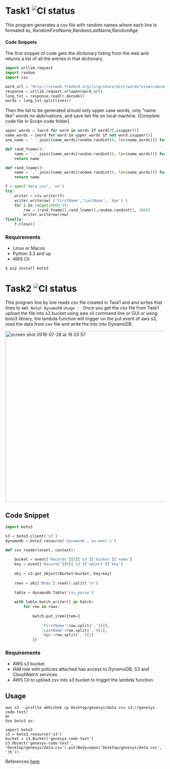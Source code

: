 # Task1 ![CI status](https://img.shields.io/badge/build-passing-brightgreen.svg)

This program generates a csv file with random names where each line is formated as,
RandomFirstName,RandomLastName,RandomAge
#### Code Snippets
The first snippet of code gets the dictionary listing from the web and returns a list of all the entries in that dictionary.
```python
import urllib.request
import random
import csv

word_url = "http://svnweb.freebsd.org/csrg/share/dict/words?view=co&content-type=text/plain"
response = urllib.request.urlopen(word_url)
long_txt = response.read().decode()
words = long_txt.splitlines()
```
Then the list to be generated should only upper case words, only "name like" words no abbrivations, and save teh file on local machine. [Complete code file in Script-code folder]

```python
upper_words = [word for word in words if word[0].isupper()]
name_words = [word for word in upper_words if not word.isupper()]
one_name = ' '.join([name_words[random.randint(0, len(name_words))] for i in range(1)])

def rand_fname():
    name = ','.join([name_words[random.randint(0, len(name_words))] for i in range(1)])    
    return name

def rand_lname():
    name = ','.join([name_words[random.randint(0, len(name_words))] for i in range(1)])    
    return name

f = open("data.csv", 'wt')
try:
    writer = csv.writer(f)
    writer.writerow( ('FirstName','LastName', 'Age') )
    for i in range(10000-3):
        row = (rand_fname(),rand_lname(),random.randint(1, 100))
        writer.writerow(row)
finally:
    f.close()
```


### Requirements
* Linux or Macos
* Python 3.3 and up
* AWS Cli

`$ pip install boto3`

# Task2 ![CI status](https://img.shields.io/badge/build-passing-brightgreen.svg)

This program line by line reads csv file created in Task1 and and writes that lines to `AWS NoSql DynamoDB`
`Usage : ` Once you get the csv file from Task1 upload the file into s3 bucket using aws cli command line or GUI or using boto3 library, the lambda function will trigger on the put event of aws s3, read the data from csv file and write the into into DynamoDB.

<img width="538" alt="screen shot 2018-07-28 at 18 03 57" src="https://user-images.githubusercontent.com/9308669/43358872-9f7bae74-9290-11e8-8e50-bd6197403f53.png" align="middle">

## Code Snippet

```python
import boto3

s3 = boto3.client('s3')
dynamodb = boto3.resource('dynamodb','eu-west-1')

def csv_reader(event, context):
    
    bucket = event['Records'][0]['s3']['bucket']['name']
    key = event['Records'][0]['s3']['object']['key']
    
    obj = s3.get_object(Bucket=bucket, Key=key)
    
    rows = obj['Body'].read().split('\n')
    
    table = dynamodb.Table('csv_parse')
    
    with table.batch_writer() as batch:
        for row in rows:
            
            batch.put_item(Item={
                
                'FirstName':row.split(',')[0],
                'LastName':row.split(',')[1],
                'Age':row.split(',')[2]
            })
```
### Requirements
* AWS s3 bucket
* IAM role with policies attached has access to DynamoDB, S3 and CloudWatch services 
* AWS Cli to upload csv into s3 bucket to trigget the lambda function

## Usage
```
aws s3 --profile abhishek cp Desktop/genesys/data.csv s3://genesys-code-test/
Or
Use boto3 as:

import boto3
s3 = boto3.resource('s3')
bucket = s3.Bucket('genesys-code-test')
s3.Object('genesys-code-test', 'Desktop/genesys/data.csv').put(Body=open('Desktop/genesys/data.csv', 'rb'))
```

References [here](https://stackoverflow.com/questions/18834636/random-word-generator-python#49524775)
